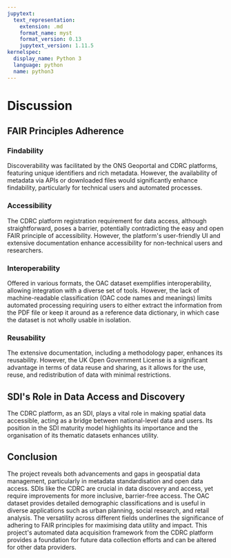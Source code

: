 ```yaml
---
jupytext:
  text_representation:
    extension: .md
    format_name: myst
    format_version: 0.13
    jupytext_version: 1.11.5
kernelspec:
  display_name: Python 3
  language: python
  name: python3
---
```


# Discussion

## FAIR Principles Adherence

### Findability

Discoverability was facilitated by the ONS Geoportal and CDRC platforms, featuring unique identifiers and rich metadata. However, the availability of metadata via APIs or downloaded files would significantly enhance findability, particularly for technical users and automated processes.

### Accessibility

The CDRC platform registration requirement for data access, although straightforward, poses a barrier, potentially contradicting the easy and open FAIR principle of accessibility. However, the platform's user-friendly UI and extensive documentation enhance accessibility for non-technical users and researchers.

### Interoperability

Offered in various formats, the OAC dataset exemplifies interoperability, allowing integration with a diverse set of tools. However, the lack of machine-readable classification (OAC code names and meanings) limits automated processing requiring users to either extract the information from the PDF file or keep it around as a reference data dictionary, in which case the dataset is not wholly usable in isolation.

### Reusability

The extensive documentation, including a methodology paper, enhances its reusability. However, the UK Open Government License is a significant advantage in terms of data reuse and sharing, as it allows for the use, reuse, and redistribution of data with minimal restrictions.

## SDI's Role in Data Access and Discovery

The CDRC platform, as an SDI, plays a vital role in making spatial data accessible, acting as a bridge between national-level data and users. Its position in the SDI maturity model highlights its importance and the organisation of its thematic datasets enhances utility.

## Conclusion

The project reveals both advancements and gaps in geospatial data management, particularly in metadata standardisation and open data access. SDIs like the CDRC are crucial in data discovery and access, yet require improvements for more inclusive, barrier-free access. The OAC dataset provides detailed demographic classifications and is useful in diverse applications such as urban planning, social research, and retail analysis. The versatility across different fields underlines the significance of adhering to FAIR principles for maximising data utility and impact. This project's automated data acquisition framework from the CDRC platform provides a foundation for future data collection efforts and can be altered for other data providers.

